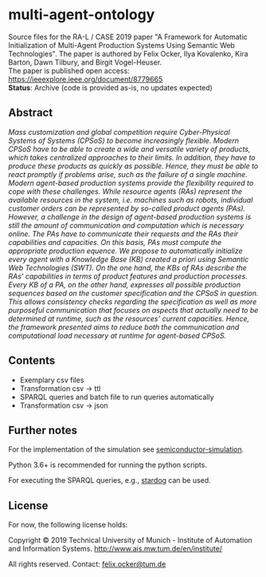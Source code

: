 # multi-agent-ontology
Source files for the RA-L / CASE 2019 paper "A Framework for Automatic Initialization of Multi-Agent Production Systems Using Semantic Web Technologies". The paper is authored by Felix Ocker, Ilya Kovalenko, Kira Barton, Dawn Tilbury, and Birgit Vogel-Heuser.  
The paper is published open access: https://ieeexplore.ieee.org/document/8779665  
__Status__: Archive (code is provided as-is, no updates expected)

## Abstract
*Mass customization and global competition require Cyber-Physical Systems of Systems (CPSoS) to become increasingly flexible. Modern CPSoS have to be able to create a wide and versatile variety of products, which takes centralized approaches to their limits. In addition, they have to produce these products as quickly as possible. Hence, they must be able to react promptly if problems arise, such as the failure of a single machine. Modern agent-based production systems provide the flexibility required to cope with these challenges. While resource agents (RAs) represent the available resources in the system, i.e. machines such as robots, individual customer orders can be represented by so-called product agents (PAs). However, a challenge in the design of agent-based production systems is still the amount of communication and computation which is necessary online. The PAs have to communicate their requests and the RAs their capabilities and capacities. On this basis, PAs must compute the appropriate production equence. We propose to automatically initialize every agent with a Knowledge Base (KB) created a priori using Semantic Web Technologies (SWT). On the one hand, the KBs of RAs describe the RAs’ capabilities in terms of product features and production processes. Every KB of a PA, on the other hand, expresses all possible production sequences based on the customer specification and the CPSoS in question. This allows consistency checks regarding the specification as well as more purposeful communication that focuses on aspects that actually need to be determined at runtime, such as the resources’ current capacities. Hence, the framework presented aims to reduce both the communication and computational load necessary at runtime for agent-based CPSoS.*

## Contents
* Exemplary csv files
* Transformation csv -> ttl
* SPARQL queries and batch file to run queries automatically
* Transformation csv -> json

## Further notes

For the implementation of the simulation see [semiconductor-simulation](https://github.com/ikovalenko92/SemiconductorSimulation).

Python 3.6+ is recommended for running the python scripts.

For executing the SPARQL queries, e.g., [stardog](https://www.stardog.com/) can be used.

## License

For now, the following license holds:

Copyright © 2019 Technical University of Munich - Institute of Automation and Information Systems. <http://www.ais.mw.tum.de/en/institute/>

All rights reserved. Contact: [felix.ocker@tum.de](mailto:felix.ocker@tum.de)
